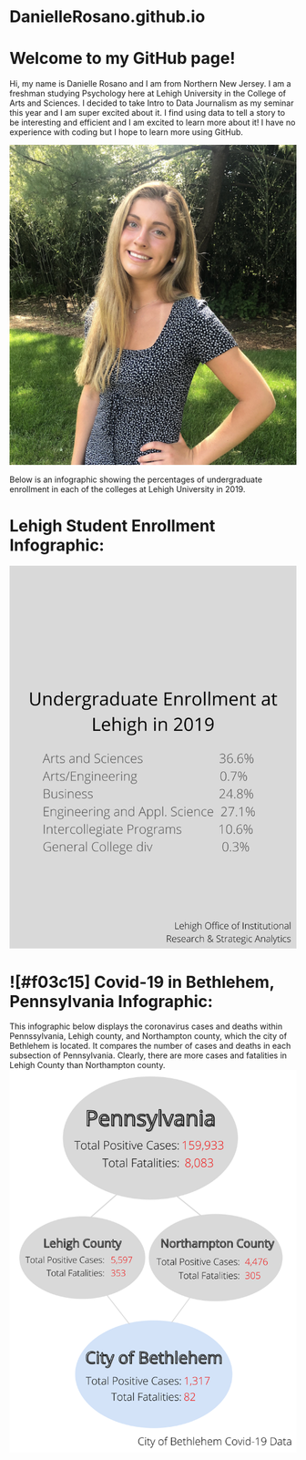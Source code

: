 # DanielleRosano.github.io

# Welcome to my GitHub page!

Hi, my name is Danielle Rosano and I am from Northern New Jersey. I am a freshman studying Psychology here at Lehigh University in the College of Arts and Sciences. I decided to take Intro to Data Journalism as my seminar this year and I am super excited about it. I find using data to tell a story to be interesting and efficient and I am excited to learn more about it! I have no experience with coding but I hope to learn more using GitHub.

![chart](https://github.com/DanielleRosano/DanielleRosano.github.io/blob/master/Screen%20Shot%202020-09-17%20at%202.38.04%20PM.png?raw=true)

Below is an infographic showing the percentages of undergraduate enrollment in each of the colleges at Lehigh University in 2019.

# Lehigh Student Enrollment Infographic:

![chart](https://github.com/DanielleRosano/DanielleRosano.github.io/blob/master/canva.png?raw=true)

# ![#f03c15] Covid-19 in Bethlehem, Pennsylvania Infographic:

This infographic below displays the coronavirus cases and deaths within Pennssylvania, Lehigh county, and Northampton county, which the city of Bethlehem is located. It compares the number of cases and deaths in each subsection of Pennsylvania. Clearly, there are more cases and fatalities in Lehigh County than Northampton county.
![chart](https://github.com/DanielleRosano/DanielleRosano.github.io/blob/master/CoronavirusPA.png?raw=true)
